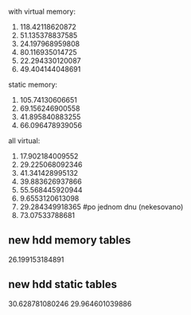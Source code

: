 with virtual memory:
1. 118.42118620872
2. 51.135378837585
3. 24.197968959808
4. 80.116935014725
5. 22.294330120087
6. 49.404144048691


static memory:
1. 105.74130606651
2. 69.156246900558
3. 41.895840883255
4. 66.096478939056


all virtual:
1. 17.902184009552
2. 29.225068092346
3. 41.341428995132
4. 39.883626937866
5. 55.568445920944
6. 9.6553120613098
7. 29.284349918365
#po jednom dnu (nekesovano)
8. 73.07533788681

new hdd memory tables
----------------------
26.199153184891

new hdd static tables
-------------------------
30.628781080246
29.964601039886


